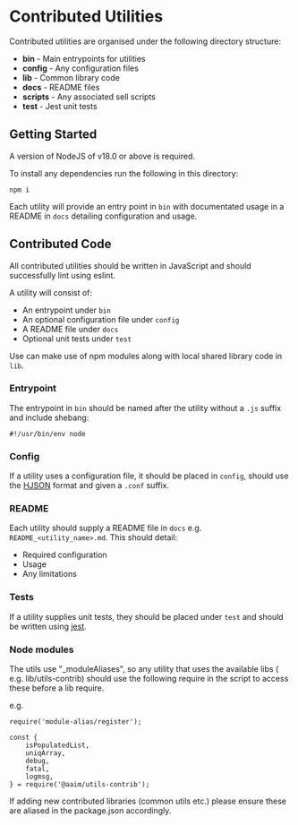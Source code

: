 # Contributed Utilities

Contributed utilities are organised under the following directory structure:

* **bin** - Main entrypoints for utilities
* **config** - Any configuration files
* **lib** - Common library code
* **docs** - README files
* **scripts** - Any associated sell scripts
* **test** - Jest unit tests

## Getting Started

A version of NodeJS of v18.0 or above is required.

To install any dependencies run the following in this directory:

```
npm i 
```

Each utility will provide an entry point in `bin` with documentated usage in a README in `docs` detailing configuration and usage.

## Contributed Code

All contributed utilities should be written in JavaScript and should successfully lint using eslint. 

A utility will consist of:

* An entrypoint under `bin`
* An optional configuration file under  `config`
* A README file under `docs`
* Optional unit tests under `test`

Use can make use of npm modules along with local shared library code in `lib`.


### Entrypoint 

The entrypoint in `bin` should be named after the utility without a `.js` suffix and include shebang:

```
#!/usr/bin/env node
```
 
### Config

If a utility uses a configuration file, it should be placed in `config`, should use the [HJSON](https://hjson.github.io) format and given a `.conf` suffix.

### README

Each utility should supply a README file in `docs`  e.g. `README_<utility_name>.md`. This should detail:

* Required configuration
* Usage
* Any limitations

### Tests

If a utility supplies unit tests, they should be placed under `test`  and should be written using [jest](https://jestjs.io).

### Node modules

The utils use "_moduleAliases", so any utility that uses the available libs ( e.g. lib/utils-contrib) should use the following require in the script to access these before a lib require.

e.g.

```
require('module-alias/register');

const {
    isPopulatedList,
    uniqArray,
    debug,
    fatal,
    logmsg,
} = require('@aaim/utils-contrib');
```

If adding new contributed libraries (common utils etc.) please ensure these are aliased in the package.json accordingly. 

